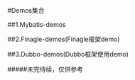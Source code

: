 #Demos集合

##1.Mybatis-demos

##2.Finagle-demos(Finagle框架demo)

##3.Dubbo-demos(Dubbo框架使用demo)

#####未完待续，仅供参考
